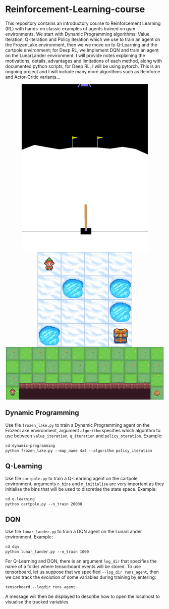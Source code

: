 # Reinforcement-Learning-course
This repository contains an introductory course to Reinforcement Learning (RL) with hands-on classic examples of agents trained on gym environments. We start with Dynamic Programming algorithms: Value Iteration, Q-Iteration and Policy Iteration which we use to train an agent on the FrozenLake environment, then we we move on to Q-Learning and the cartpole environment; for Deep RL, we implement DQN and train an agent on the LunarLander environment. I will provide notes explaining the motivations, details, advantages and limitations of each method, along with documented python scripts, for Deep RL, I will be using pytorch. This is an ongoing project and I will include many more algorithms such as Reinforce and Actor-Critic variants...

<p align="center">
<img align="center" src="gifs/lunar-lander.gif", width=400 height=auto/>
<img align="center" src="gifs/cartpole.gif", width=400 height=auto/>
<img align="center" src="gifs/frozen-lake.gif", width=300 height=auto/>
  <img align="center" src="gifs/cliff-walking.gif", width=500 height=auto/>
</p>

## Dynamic Programming

Use file ```frozen_lake.py``` to train a Dynamic Programming agent on the FrozenLake environment, argument ```algorithm``` specifies which algorithm to use between ```value_iteration```, ```q_iteration``` and ```policy_oteration```. Example:
```
cd dynamic-programming
python frozen_lake.py --map_name 4x4 --algorithm policy_iteration
```

## Q-Learning

Use file ```cartpole.py``` to train a Q-Learning agent on the cartpole environment, arguments ```n_bins``` and ```n_initialise``` are very important as they initialise the bins that will be used to discretise the state space. Example:
```
cd q-learning
python cartpole.py --n_train 20000
```

## DQN

Use file ```lunar_lander.py``` to train a DQN agent on the LunarLander environment. Example:
```
cd dqn
python lunar_lander.py --n_train 1000
```

For Q-Learning and DQN, there is an argument ```log_dir``` that specifies the name of a folder where tensorboard events will be stored. To use tensorboard, let us suppose that we specified ```--log_dir runs_agent```, then we can track the evolution of some variables during training by entering:
```
tensorboard --logdir runs_agent
```
A message will then be displayed to describe how to open the localhost to visualise the tracked variables.

